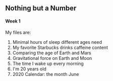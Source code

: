## Nothing but a Number
#### Week 1

My files are:
   1. Minimal hours of sleep different ages need
   2. My favorite Starbucks drinks caffeine content
   3. Comparing the age of Earth and Mars
   4. Gravitational force on Earth and Moon
   5. The time I wake up every morning
   6. I'm 20 years old
   7. 2020 Calendar: the month June
